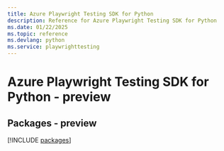 ```yaml
---
title: Azure Playwright Testing SDK for Python
description: Reference for Azure Playwright Testing SDK for Python
ms.date: 01/22/2025
ms.topic: reference
ms.devlang: python
ms.service: playwrighttesting
---
```

# Azure Playwright Testing SDK for Python - preview
## Packages - preview
[!INCLUDE [packages](playwright-testing-index.md)]